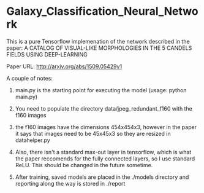 # Galaxy_Classification_Neural_Network
This is a pure Tensorflow implemenation of the network described in the paper: A CATALOG OF VISUAL-LIKE MORPHOLOGIES IN THE 5 CANDELS FIELDS USING DEEP-LEARNING 

Paper URL: http://arxiv.org/abs/1509.05429v1 

A couple of notes: 
1. main.py is the starting point for executing the model (usage: python main.py) 

2. You need to populate the directory data/jpeg_redundant_f160 with the f160 images 

3. the f160 images have the dimensions 454x454x3, however in the paper it says that images need to be 45x45x3 so they are resized in datahelper.py 

4. Also, there isn't a standard max-out layer in tensorflow, which is what the paper reccomends for the fully connected layers, so I use standard ReLU. This should be changed in the future sometime. 

5. After training, saved models are placed in the ./models directory and reporting along the way is stored in ./report
